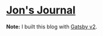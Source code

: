 # [Jon's Journal](https://jonsjournal.com/)

**Note:** I built this blog with [Gatsby v2](https://www.gatsbyjs.org/blog/2018-09-17-gatsby-v2/).
